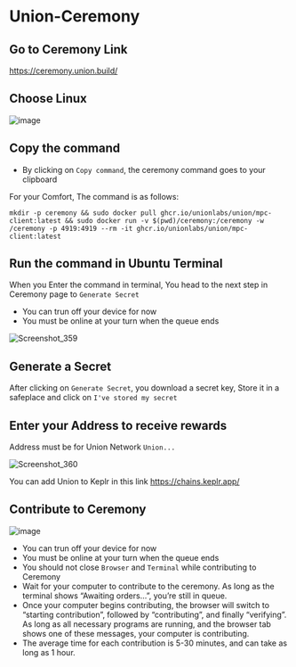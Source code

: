 # Union-Ceremony

## Go to Ceremony Link
https://ceremony.union.build/

## Choose Linux
![image](https://github.com/user-attachments/assets/68bfff62-7778-4398-8b95-5360c0e2d361)

## Copy the command
* By clicking on `Copy command`, the ceremony command goes to your clipboard

For your Comfort, The command is as follows:
```
mkdir -p ceremony && sudo docker pull ghcr.io/unionlabs/union/mpc-client:latest && sudo docker run -v $(pwd)/ceremony:/ceremony -w /ceremony -p 4919:4919 --rm -it ghcr.io/unionlabs/union/mpc-client:latest
```

## Run the command in Ubuntu Terminal
When you Enter the command in terminal, You head to the next step in Ceremony page to `Generate Secret`
* You can trun off your device for now
* You must be online at your turn when the queue ends

![Screenshot_359](https://github.com/user-attachments/assets/33608bdb-e404-48de-9ec0-3b4f8d0012ad)

## Generate a Secret
After clicking on `Generate Secret`, you download a secret key, Store it in a safeplace and click on `I've stored my secret`

## Enter your Address to receive rewards
Address must be for Union Network `Union...`

![Screenshot_360](https://github.com/user-attachments/assets/edd46956-5b0a-491f-8f29-1a03b3219d66)

You can add Union to Keplr in this link
https://chains.keplr.app/


## Contribute to Ceremony

![image](https://github.com/user-attachments/assets/b53fdde1-8d5d-4936-a816-f382d60625d3)

* You can trun off your device for now
* You must be online at your turn when the queue ends
* You should not close `Browser` and `Terminal` while contributing to Ceremony
* Wait for your computer to contribute to the ceremony. As long as the terminal shows “Awaiting orders…”, you’re still in queue.
* Once your computer begins contributing, the browser will switch to “starting contribution”, followed by “contributing”, and finally “verifying”. As long as all necessary programs are running, and the browser tab shows one of these messages, your computer is contributing.
* The average time for each contribution is 5-30 minutes, and can take as long as 1 hour.
